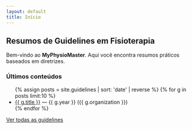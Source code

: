 ```yaml
---
layout: default
title: Início
---
```

## Resumos de Guidelines em Fisioterapia
Bem-vindo ao **MyPhysioMaster**. Aqui você encontra resumos práticos baseados em diretrizes.

### Últimos conteúdos
<ul>
{% assign posts = site.guidelines | sort: 'date' | reverse %}
{% for g in posts limit:10 %}
  <li><a href="{{ g.url | relative_url }}">{{ g.title }}</a> — {{ g.year }} ({{ g.organization }})</li>
{% endfor %}
</ul>

[Ver todas as guidelines](/guidelines/)

